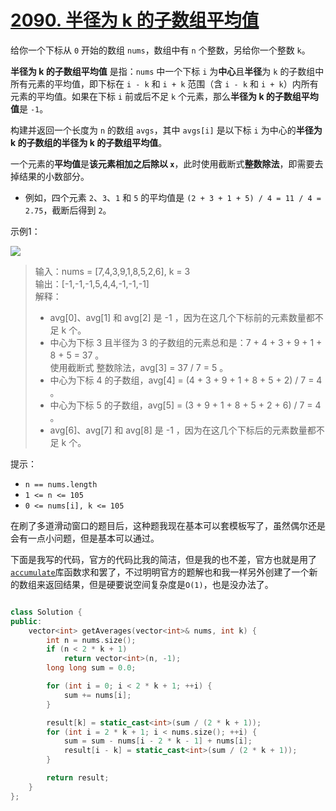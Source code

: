 # [2090. 半径为 k 的子数组平均值](https://leetcode.cn/problems/k-radius-subarray-averages/description/)

给你一个下标从 `0` 开始的数组 `nums`，数组中有 `n` 个整数，另给你一个整数 `k`。

**半径为 k 的子数组平均值** 是指：`nums` 中一个下标 `i` 为**中心**且**半径**为 `k` 的子数组中所有元素的平均值，即下标在 `i - k` 和 `i + k` 范围（含 `i - k` 和 `i + k`）内所有元素的平均值。如果在下标 `i` 前或后不足 `k` 个元素，那么**半径为 k 的子数组平均值**是 `-1`。

构建并返回一个长度为 `n` 的数组 `avgs`，其中 `avgs[i]` 是以下标 `i` 为中心的**半径为 k 的子数组的半径为 k 的子数组平均值**。

一个元素的**平均值**是**该元素相加之后除以 `x`**，此时使用截断式**整数除法**，即需要去掉结果的小数部分。

- 例如，四个元素 `2`、`3`、`1` 和 `5` 的平均值是 `(2 + 3 + 1 + 5) / 4 = 11 / 4 = 2.75`，截断后得到 `2`。

示例1：  

![](https://assets.leetcode.com/uploads/2021/11/07/eg1.png)  

> 输入：nums = [7,4,3,9,1,8,5,2,6], k = 3  
> 输出：[-1,-1,-1,5,4,4,-1,-1,-1]  
> 解释：  
> - avg[0]、avg[1] 和 avg[2] 是 -1 ，因为在这几个下标前的元素数量都不足 k 个。  
> - 中心为下标 3 且半径为 3 的子数组的元素总和是：7 + 4 + 3 + 9 + 1 + 8 + 5 = 37 。  
>   使用截断式 整数除法，avg[3] = 37 / 7 = 5 。  
> - 中心为下标 4 的子数组，avg[4] = (4 + 3 + 9 + 1 + 8 + 5 + 2) / 7 = 4 。  
> - 中心为下标 5 的子数组，avg[5] = (3 + 9 + 1 + 8 + 5 + 2 + 6) / 7 = 4 。  
> - avg[6]、avg[7] 和 avg[8] 是 -1 ，因为在这几个下标后的元素数量都不足 k 个。

提示：
- `n == nums.length`
- `1 <= n <= 105`
- `0 <= nums[i], k <= 105`

在刷了多道滑动窗口的题目后，这种题我现在基本可以套模板写了，虽然偶尔还是会有一点小问题，但是基本可以通过。

下面是我写的代码，官方的代码比我的简洁，但是我的也不差，官方也就是用了[`accumulate`](../库函数%20&%20扩展知识/accumulate.md)库函数求和罢了，不过明明官方的题解也和我一样另外创建了一个新的数组来返回结果，但是硬要说空间复杂度是`O(1)`，也是没办法了。
```cpp

class Solution {
public:
    vector<int> getAverages(vector<int>& nums, int k) {
        int n = nums.size();
        if (n < 2 * k + 1)
            return vector<int>(n, -1);
        long long sum = 0.0;

        for (int i = 0; i < 2 * k + 1; ++i) {
            sum += nums[i];
        }

        result[k] = static_cast<int>(sum / (2 * k + 1));
        for (int i = 2 * k + 1; i < nums.size(); ++i) {
            sum = sum - nums[i - 2 * k - 1] + nums[i];
            result[i - k] = static_cast<int>(sum / (2 * k + 1));
        }

        return result;
    }
};
```
